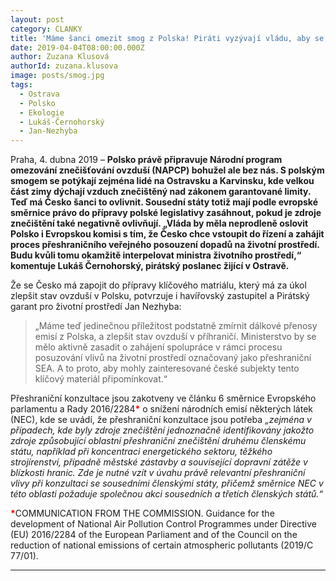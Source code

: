 ```yaml
---
layout: post
category: CLANKY
title: 'Máme šanci omezit smog z Polska! Piráti vyzývají vládu, aby se zapojila do přípravy polského programu zlepšování ovzduší'
date: 2019-04-04T08:00:00.000Z
author: Zuzana Klusová
authorId: zuzana.klusova
image: posts/smog.jpg
tags:
  - Ostrava
  - Polsko
  - Ekologie
  - Lukáš-Černohorský
  - Jan-Nezhyba
---
```


Praha, 4. dubna 2019 – **Polsko právě připravuje Národní program omezování znečišťování ovzduší (NAPCP) bohužel ale bez nás. S polským smogem se potýkají zejména lidé na Ostravsku a Karvinsku, kde velkou část zimy dýchají vzduch znečištěný nad zákonem garantované limity. Teď má Česko šanci to ovlivnit. Sousední státy totiž mají podle evropské směrnice právo do přípravy polské legislativy zasáhnout, pokud je zdroje znečištění také negativně ovlivňují. „Vláda by měla neprodleně oslovit Polsko i Evropskou komisi s tím, že Česko chce vstoupit do řízení a zahájit proces přeshraničního veřejného posouzení dopadů na životní prostředí. Budu kvůli tomu okamžitě interpelovat ministra životního prostředí,“ komentuje Lukáš Černohorský, pirátský poslanec žijící v Ostravě.**

Že se Česko má zapojit do přípravy klíčového matriálu, který má za úkol zlepšit stav ovzduší v Polsku, potvrzuje i havířovský zastupitel a Pirátský garant pro životní prostředí Jan Nezhyba:

>„Máme teď jedinečnou příležitost podstatně zmírnit dálkové přenosy emisí z Polska, a zlepšit stav ovzduší v příhraničí. Ministerstvo by se mělo aktivně zasadit o zahájení spolupráce v rámci procesu posuzování vlivů na životní prostředí označovaný jako přeshraniční SEA. A to proto, aby mohly zainteresované české subjekty tento klíčový materiál připomínkovat.“

Přeshraniční konzultace jsou zakotveny ve článku 6 směrnice Evropského parlamentu a Rady 2016/2284<font color="red"><strong>*</strong></font> o snížení národních emisí některých látek (NEC), kde se uvádí, že přeshraniční konzultace jsou potřeba _„zejména v případech, kde byly zdroje znečištění jednoznačně identifikovány jakožto zdroje způsobující oblastní přeshraniční znečištění druhému členskému státu, například při koncentraci energetického sektoru, těžkého strojírenství, případně městské zástavby a související dopravní zátěže v blízkosti hranic. Zde je nutné vzít v úvahu právě relevantní přeshraniční vlivy při konzultaci se sousedními členskými státy, přičemž směrnice NEC v této oblasti požaduje společnou akci sousedních a třetích členských států.“_

<font color="red"><strong>*</strong></font>COMMUNICATION FROM THE COMMISSION. Guidance for the development of National Air Pollution Control Programmes under Directive (EU) 2016/2284 of the European Parliament and of the Council on the reduction of national emissions of certain atmospheric pollutants (2019/C 77/01).

- - -

